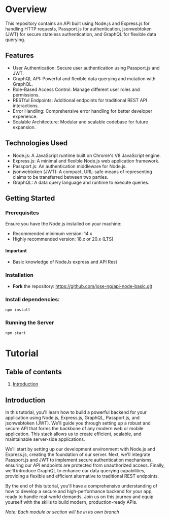# Overview

This repository contains an API built using Node.js and Express.js for handling HTTP requests, Passport.js for authentication, jsonwebtoken (JWT) for secure stateless authentication, and GraphQL for flexible data querying.

## Features

- User Authentication: Secure user authentication using Passport.js and JWT.
- GraphQL API: Powerful and flexible data querying and mutation with GraphQL.
- Role-Based Access Control: Manage different user roles and permissions.
- RESTful Endpoints: Additional endpoints for traditional REST API interactions.
- Error Handling: Comprehensive error handling for better developer experience.
- Scalable Architecture: Modular and scalable codebase for future expansion.

## Technologies Used

- Node.js: A JavaScript runtime built on Chrome's V8 JavaScript engine.
- Express.js: A minimal and flexible Node.js web application framework.
- Passport.js: An authentication middleware for Node.js.
- jsonwebtoken (JWT): A compact, URL-safe means of representing claims to be transferred between two parties.
- GraphQL: A data query language and runtime to execute queries.

## Getting Started

### Prerequisites

Ensure you have the Node.js installed on your machine:

- Recommended minimum version: 14.x
- Highly recommended version: 18.x or 20.x (LTS)

#### Important

- Basic knowledge of NodeJs express and API Rest

### Installation

- **Fork** the repository: https://github.com/jose-ng/api-node-basic.git

### Install dependencies:

```
npm install
```

### Running the Server

```
npm start
```

# Tutorial

## Table of contents

1. [Introduction](#introduction)


## Introduction <a name="introduction"></a>

In this tutorial, you'll learn how to build a powerful backend for your application using Node.js, Express.js, GraphQL, Passport.js, and jsonwebtoken (JWT). We'll guide you through setting up a robust and secure API that forms the backbone of any modern web or mobile application. This stack allows us to create efficient, scalable, and maintainable server-side applications.

We'll start by setting up our development environment with Node.js and Express.js, creating the foundation of our server. Next, we'll integrate Passport.js and JWT to implement secure authentication mechanisms, ensuring our API endpoints are protected from unauthorized access. Finally, we'll introduce GraphQL to enhance our data querying capabilities, providing a flexible and efficient alternative to traditional REST endpoints.

By the end of this tutorial, you'll have a comprehensive understanding of how to develop a secure and high-performance backend for your app, ready to handle real-world demands. Join us on this journey and equip yourself with the skills to build modern, production-ready APIs.

_Note: Each module or section will be in its own branch_
